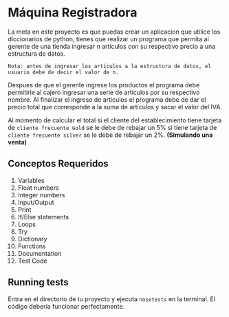 # Máquina Registradora

La meta en este proyecto es que puedas crear un aplicacion que utilice los diccionarios de python, tienes que realizar un programa que permita al gerente de una tienda ingresar n artículos con su respectivo precio a una estructura de datos. 

```
Nota: antes de ingresar los artículos a la estructura de datos, el usuario debe de decir el valor de n.
```

Despues de que el gerente ingrese los productos el programa debe permitirle al cajero ingresar una serie de artículos por su respectivo nombre. Al finalizar el ingreso de artículos el programa debe de dar el precio total que corresponde a la suma de artículos y sacar el valor del IVA. 

Al momento de calcular el total si el cliente del establecimiento tiene tarjeta de `cliente frecuente Gold` se le debe de rebajar un 5% si tiene tarjeta de `cliente frecuente silver` se le debe de rebajar un 2%. **(Simulando una venta)**


## Conceptos Requeridos

1.  Variables
2.  Float numbers
3.  Integer numbers
4.  Input/Output
5.  Print
6.  If/Else statements
7.  Loops 
8.  Try
9.  Dictionary
10. Functions
11. Documentation
12. Test Code



## Running tests
Entra en el directorio de tu proyecto y ejecuta `nosetests` en la terminal. El código debería funcionar perfectamente.
